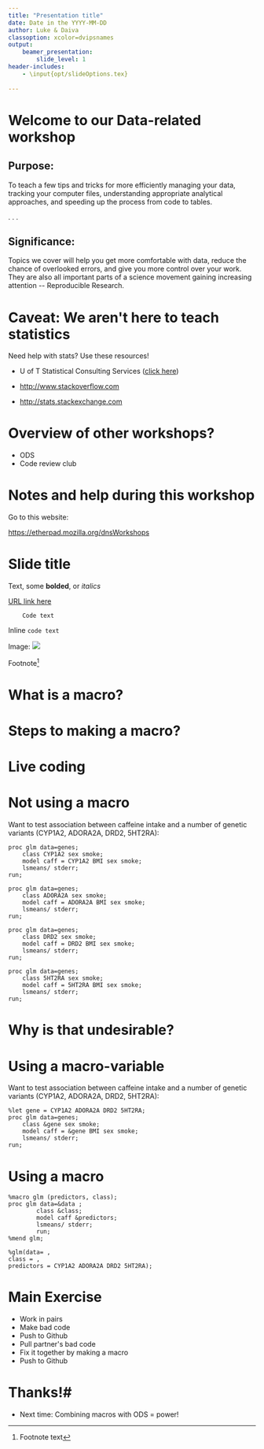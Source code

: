 ```yaml
---
title: "Presentation title"
date: Date in the YYYY-MM-DD
author: Luke & Daiva
classoption: xcolor=dvipsnames
output:
    beamer_presentation:
        slide_level: 1
header-includes:
    - \input{opt/slideOptions.tex}
    
---
```


# Welcome to our Data-related workshop #

## Purpose: ##

To teach a few tips and tricks for more efficiently managing your
data, tracking your computer files, understanding appropriate
analytical approaches, and speeding up the process from code to
tables.

. . .

## Significance: ##

Topics we cover will help you get more comfortable with data, reduce
the chance of overlooked errors, and give you more control over your
work. They are also all important parts of a science movement gaining
increasing attention -- Reproducible Research.

# Caveat: We aren't here to teach statistics #

Need help with stats? Use these resources!

* U of T Statistical Consulting Services ([click here](http://www.utstat.toronto.edu/wordpress/?page_id=25))

* <http://www.stackoverflow.com>

* <http://stats.stackexchange.com>

# Overview of other workshops? #
* ODS
* Code review club

# Notes and help during this workshop #

Go to this website:

<https://etherpad.mozilla.org/dnsWorkshops>

# Slide title #

Text, some **bolded**, or *italics*

[URL link here](http://link/here.com)

```
    Code text
```

Inline `code text`

Image:
![](/path/to/image)

Footnote[^1]

[^1]: Footnote text

# What is a macro? #

# Steps to making a macro? #

# Live coding #

# Not using a macro #

Want to test association between caffeine intake and a number of genetic variants (CYP1A2, ADORA2A, DRD2, 5HT2RA):

	proc glm data=genes;
		class CYP1A2 sex smoke;
		model caff = CYP1A2 BMI sex smoke;
		lsmeans/ stderr;
	run;

	proc glm data=genes;
		class ADORA2A sex smoke;
		model caff = ADORA2A BMI sex smoke;
		lsmeans/ stderr;
	run;

	proc glm data=genes;
		class DRD2 sex smoke;
		model caff = DRD2 BMI sex smoke;
		lsmeans/ stderr;
	run;

	proc glm data=genes;
		class 5HT2RA sex smoke;
		model caff = 5HT2RA BMI sex smoke;
		lsmeans/ stderr;
	run;

# Why is that undesirable? #

# Using a macro-variable #

Want to test association between caffeine intake and a number of genetic variants (CYP1A2, ADORA2A, DRD2, 5HT2RA):

	%let gene = CYP1A2 ADORA2A DRD2 5HT2RA;
	proc glm data=genes;
		class &gene sex smoke;
		model caff = &gene BMI sex smoke;
		lsmeans/ stderr;
	run;

# Using a macro #

	%macro glm (predictors, class);
    proc glm data=&data ;
            class &class;
            model caff &predictors;
            lsmeans/ stderr;
            run;
	%mend glm;

	%glm(data= ,
    class = ,
	predictors = CYP1A2 ADORA2A DRD2 5HT2RA);

# Main Exercise #

* Work in pairs
* Make bad code
* Push to Github
* Pull partner's bad code
* Fix it together by making a macro
* Push to Github

# Thanks!#

* Next time: Combining macros with ODS = power!